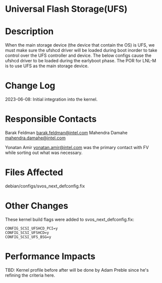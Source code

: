 # Universal Flash Storage(UFS)

# Description
When the main storage device (the device that contain the OS) is UFS,
we must make sure the ufshcd driver will be loaded
during boot inorder to take control over the UFS controller and device.
The below configs cause the ufshcd driver to be loaded during the earlyboot phase.
The POR for LNL-M is to use UFS as the main storage device.

# Change Log
2023-06-08: Initial integration into the kernel.

# Responsible Contacts
Barak Feldman <barak.feldman@intel.com>
Mahendra Damahe <mahendra.damahe@intel.com>

Yonatan Amir <yonatan.amir@intel.com> was the primary contact with FV while
sorting out what was necessary.

# Files Affected
debian/configs/svos_next_defconfig.fix

# Other Changes
These kernel build flags were added to svos_next_defconfig.fix:
```
CONFIG_SCSI_UFSHCD_PCI=y
CONFIG_SCSI_UFSHCD=y
CONFIG_SCSI_UFS_BSG=y
```
# Performance Impacts
TBD: Kernel profile before after will be done by Adam Preble since he's refining
the criteria here.
